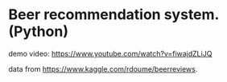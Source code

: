 # Beer recommendation system. (Python)
demo video: https://www.youtube.com/watch?v=fiwajdZLiJQ

data from https://www.kaggle.com/rdoume/beerreviews.
